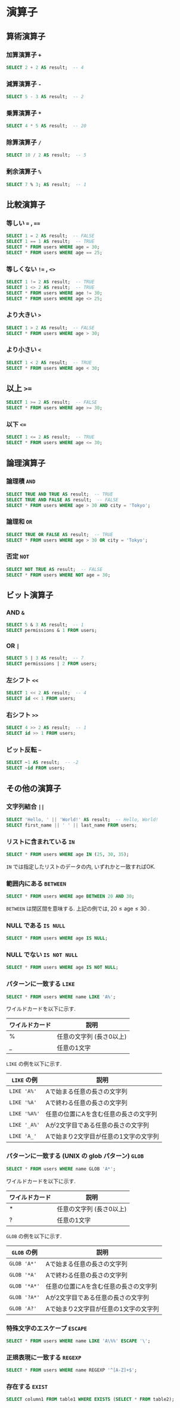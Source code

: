 # 演算子

## 算術演算子

### 加算演算子 `+`

```sql
SELECT 2 + 2 AS result;  -- 4
```

### 減算演算子 `-`

```sql
SELECT 5 - 3 AS result;  -- 2
```

### 乗算演算子 `*`

```sql
SELECT 4 * 5 AS result;  -- 20
```

### 除算演算子 `/`

```sql
SELECT 10 / 2 AS result;  -- 5
```

### 剰余演算子 `%`

```sql
SELECT 7 % 3; AS result;  -- 1
```

## 比較演算子

### 等しい `=` , `==`

```sql
SELECT 1 = 2 AS result;  -- FALSE
SELECT 1 == 1 AS result;  -- TRUE
SELECT * FROM users WHERE age = 30;
SELECT * FROM users WHERE age == 25;
```

### 等しくない `!=` , `<>`

```sql
SELECT 1 != 2 AS result;  -- TRUE
SELECT 1 <> 2 AS result;  -- TRUE
SELECT * FROM users WHERE age != 30;
SELECT * FROM users WHERE age <> 25;
```

### より大きい `>`

```sql
SELECT 1 > 2 AS result;  -- FALSE
SELECT * FROM users WHERE age > 30;
```

### より小さい `<`

```sql
SELECT 1 < 2 AS result;  -- TRUE
SELECT * FROM users WHERE age < 30;
```

## 以上 `>=`

```sql
SELECT 1 >= 2 AS result;  -- FALSE
SELECT * FROM users WHERE age >= 30;
```

### 以下 `<=`

```sql
SELECT 1 <= 2 AS result;  -- TRUE
SELECT * FROM users WHERE age <= 30;
```

## 論理演算子

### 論理積 `AND`

```sql
SELECT TRUE AND TRUE AS result;  -- TRUE
SELECT TRUE AND FALSE AS result;  -- FALSE
SELECT * FROM users WHERE age > 30 AND city = 'Tokyo';
```

### 論理和 `OR`

```sql
SELECT TRUE OR FALSE AS result;  -- TRUE
SELECT * FROM users WHERE age > 30 OR city = 'Tokyo';
```

### 否定 `NOT`

```sql
SELECT NOT TRUE AS result;  -- FALSE
SELECT * FROM users WHERE NOT age = 30;
```

## ビット演算子

### AND `&`

```sql
SELECT 5 & 3 AS result;  -- 1
SELECT permissions & 1 FROM users;
```

### OR `|`

```sql
SELECT 5 | 3 AS result;  -- 7
SELECT permissions | 2 FROM users;
```

### 左シフト `<<`

```sql
SELECT 1 << 2 AS result;  -- 4
SELECT id << 1 FROM users;
```

### 右シフト `>>`

```sql
SELECT 4 >> 2 AS result;  -- 1
SELECT id >> 1 FROM users;
```

### ビット反転 `~`

```sql
SELECT ~1 AS result;  -- -2
SELECT ~id FROM users;
```

## その他の演算子

### 文字列結合 `||`

```sql
SELECT 'Hello, ' || 'World!' AS result;  -- Hello, World!
SELECT first_name || ' ' || last_name FROM users;
```

### リストに含まれている `IN`

```sql
SELECT * FROM users WHERE age IN (25, 30, 35);
```

`IN` では指定したリストのデータの内, いずれかと一致すればOK.

### 範囲内にある `BETWEEN`

```sql
SELECT * FROM users WHERE age BETWEEN 20 AND 30;
```

`BETWEEN` は閉区間を意味する. 上記の例では, $20\leq \mathrm{age}\leq 30$ .

### NULL である `IS NULL`

```sql
SELECT * FROM users WHERE age IS NULL;
```

### NULL でない `IS NOT NULL`

```sql
SELECT * FROM users WHERE age IS NOT NULL;
```

### パターンに一致する `LIKE`

```sql
SELECT * FROM users WHERE name LIKE 'A%';
```

ワイルドカードを以下に示す.

|ワイルドカード|説明|
|---|---|
|%|任意の文字列 (長さ0以上)|
|_|任意の1文字|

`LIKE` の例を以下に示す.

|`LIKE` の例|説明|
|---|---|
|`LIKE 'A%'`|Aで始まる任意の長さの文字列|
|`LIKE '%A'`|Aで終わる任意の長さの文字列|
|`LIKE '%A%'`|任意の位置にAを含む任意の長さの文字列|
|`LIKE '_A%'`|Aが2文字目である任意の長さの文字列|
|`LIKE 'A_'`|Aで始まり2文字目が任意の1文字の文字列|

### パターンに一致する (UNIX の glob パターン) `GLOB`

```sql
SELECT * FROM users WHERE name GLOB 'A*';
```

ワイルドカードを以下に示す.

|ワイルドカード|説明|
|---|---|
|*|任意の文字列 (長さ0以上)|
|?|任意の1文字|

`GLOB` の例を以下に示す.

|`GLOB` の例|説明|
|---|---|
|`GLOB 'A*'`|Aで始まる任意の長さの文字列|
|`GLOB '*A'`|Aで終わる任意の長さの文字列|
|`GLOB '*A*'`|任意の位置にAを含む任意の長さの文字列|
|`GLOB '?A*'`|Aが2文字目である任意の長さの文字列|
|`GLOB 'A?'`|Aで始まり2文字目が任意の1文字の文字列|

### 特殊文字のエスケープ `ESCAPE`

```sql
SELECT * FROM users WHERE name LIKE 'A\%%' ESCAPE '\';
```

### 正規表現に一致する `REGEXP`

```sql
SELECT * FROM users WHERE name REGEXP '^[A-Z]+$';
```

### 存在する `EXIST`

```sql
SELECT column1 FROM table1 WHERE EXISTS (SELECT * FROM table2);
```

